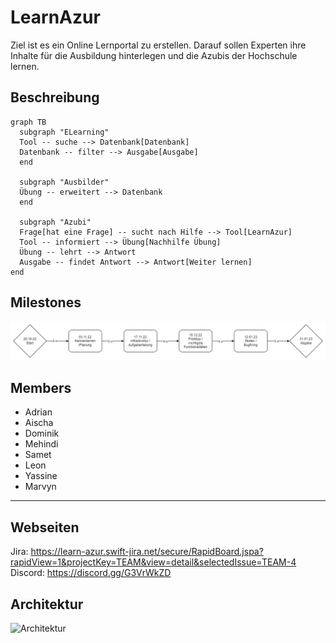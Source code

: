 # LearnAzur
Ziel ist es ein Online Lernportal zu erstellen. Darauf sollen Experten ihre Inhalte für die Ausbildung hinterlegen und die Azubis der Hochschule lernen.

## Beschreibung
```mermaid
graph TB
  subgraph "ELearning"
  Tool -- suche --> Datenbank[Datenbank]
  Datenbank -- filter --> Ausgabe[Ausgabe]
  end

  subgraph "Ausbilder"
  Übung -- erweitert --> Datenbank
  end

  subgraph "Azubi"
  Frage[hat eine Frage] -- sucht nach Hilfe --> Tool[LearnAzur]
  Tool -- informiert --> Übung[Nachhilfe Übung]
  Übung -- lehrt --> Antwort
  Ausgabe -- findet Antwort --> Antwort[Weiter lernen]
end
```

## Milestones
![Milestones](/Planung/Jira/milestones.jpg "Milestones")

## Members
* Adrian
* Aischa
* Dominik
* Mehindi
* Samet
* Leon
* Yassine
* Marvyn
***
## Webseiten
Jira: https://learn-azur.swift-jira.net/secure/RapidBoard.jspa?rapidView=1&projectKey=TEAM&view=detail&selectedIssue=TEAM-4
Discord: https://discord.gg/G3VrWkZD 

## Architektur
![Architektur](/Planung/Jira/architektur.jpg "Architektur")

